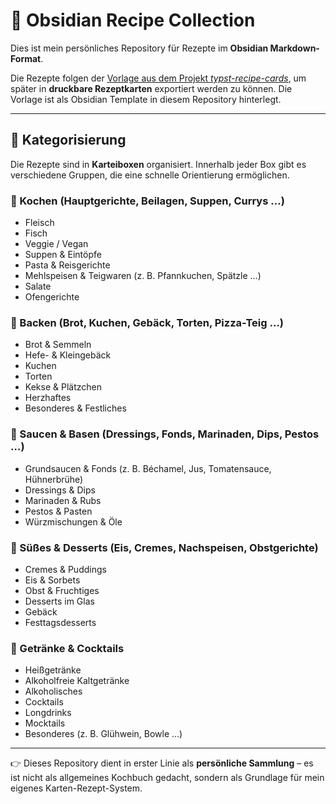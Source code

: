# 🍴 Obsidian Recipe Collection

Dies ist mein persönliches Repository für Rezepte im **Obsidian Markdown-Format**.

Die Rezepte folgen der [Vorlage aus dem Projekt *typst-recipe-cards*](https://github.com/AlexMi-Ha/typst-recipe-cards/), um später in **druckbare Rezeptkarten** exportiert werden zu können. Die Vorlage ist als Obsidian Template in diesem Repository hinterlegt.

---

## 📂 Kategorisierung

Die Rezepte sind in **Karteiboxen** organisiert. Innerhalb jeder Box gibt es verschiedene Gruppen, die eine schnelle Orientierung ermöglichen.

### 🍲 Kochen (Hauptgerichte, Beilagen, Suppen, Currys …)

- Fleisch
- Fisch
- Veggie / Vegan
- Suppen & Eintöpfe
- Pasta & Reisgerichte
- Mehlspeisen & Teigwaren (z. B. Pfannkuchen, Spätzle …)
- Salate
- Ofengerichte

### 🍞 Backen (Brot, Kuchen, Gebäck, Torten, Pizza-Teig …)

- Brot & Semmeln
- Hefe- & Kleingebäck
- Kuchen
- Torten
- Kekse & Plätzchen
- Herzhaftes
- Besonderes & Festliches

### 🥫 Saucen & Basen (Dressings, Fonds, Marinaden, Dips, Pestos …)

- Grundsaucen & Fonds (z. B. Béchamel, Jus, Tomatensauce, Hühnerbrühe)
- Dressings & Dips
- Marinaden & Rubs
- Pestos & Pasten
- Würzmischungen & Öle

### 🍮 Süßes & Desserts (Eis, Cremes, Nachspeisen, Obstgerichte)

- Cremes & Puddings
- Eis & Sorbets
- Obst & Fruchtiges
- Desserts im Glas
- Gebäck
- Festtagsdesserts

### 🍹 Getränke & Cocktails

- Heißgetränke
- Alkoholfreie Kaltgetränke
- Alkoholisches
- Cocktails
- Longdrinks
- Mocktails
- Besonderes (z. B. Glühwein, Bowle …)

---

👉 Dieses Repository dient in erster Linie als **persönliche Sammlung** – es ist nicht als allgemeines Kochbuch gedacht, sondern als Grundlage für mein eigenes Karten-Rezept-System.

